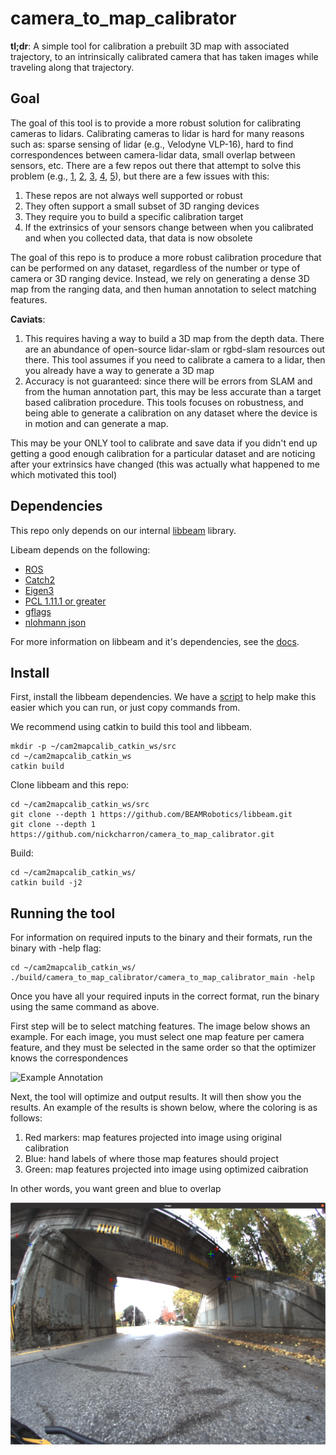 # camera_to_map_calibrator

**tl;dr**: A simple tool for calibration a prebuilt 3D map with associated trajectory, to an intrinsically calibrated camera that has taken images while traveling along that trajectory.

## Goal

The goal of this tool is to provide a more robust solution for calibrating cameras to lidars. Calibrating cameras to lidar is hard for many reasons such as: sparse sensing of lidar (e.g., Velodyne VLP-16), hard to find correspondences between camera-lidar data, small overlap between sensors, etc. There are a few repos out there that attempt to solve this problem (e.g., [1](https://github.com/nickcharron/vicon_calibration), [2](https://github.com/ankitdhall/lidar_camera_calibration), [3](https://github.com/OpenCalib/JointCalib), [4](https://github.com/beltransen/velo2cam_calibration), [5](https://github.com/SubMishMar/cam_lidar_calib)), but there are a few issues with this:

1. These repos are not always well supported or robust
2. They often support a small subset of 3D ranging devices
3. They require you to build a specific calibration target
4. If the extrinsics of your sensors change between when you calibrated and when you collected data, that data is now obsolete

The goal of this repo is to produce a more robust calibration procedure that can be performed on any dataset, regardless of the number or type of camera or 3D ranging device. Instead, we rely on generating a dense 3D map from the ranging data, and then human annotation to select matching features.

**Caviats**: 

1. This requires having a way to build a 3D map from the depth data. There are an abundance of open-source lidar-slam or rgbd-slam resources out there. This tool assumes if you need to calibrate a camera to a lidar, then you already have a way to generate a 3D map
2. Accuracy is not guaranteed: since there will be errors from SLAM and from the human annotation part, this may be less accurate than a target based calibration procedure. This tools focuses on robustness, and being able to generate a calibration on any dataset where the device is in motion and can generate a map.

This may be your ONLY tool to calibrate and save data if you didn't end up getting a good enough calibration for a particular dataset and are noticing after your extrinsics have changed (this was actually what happened to me which motivated this tool)


## Dependencies

This repo only depends on our internal [libbeam](https://github.com/BEAMRobotics/libbeam) library. 

Libeam depends on the following:

* [ROS](https://www.ros.org/)
* [Catch2](https://github.com/catchorg/Catch2)
* [Eigen3](https://gitlab.com/libeigen/eigen/)
* [PCL 1.11.1 or greater](https://github.com/PointCloudLibrary/pcl)
* [gflags](https://github.com/gflags/gflags)
* [nlohmann json](https://github.com/nlohmann/json)

For more information on libbeam and it's dependencies, see the [docs](https://github.com/BEAMRobotics/libbeam). 

## Install

First, install the libbeam dependencies. We have a [script](https://github.com/BEAMRobotics/libbeam/blob/master/scripts/install.bash) to help make this easier which you can run, or just copy commands from.

We recommend using catkin to build this tool and libbeam.

```
mkdir -p ~/cam2mapcalib_catkin_ws/src
cd ~/cam2mapcalib_catkin_ws
catkin build
```

Clone libbeam and this repo:

```
cd ~/cam2mapcalib_catkin_ws/src
git clone --depth 1 https://github.com/BEAMRobotics/libbeam.git
git clone --depth 1 https://github.com/nickcharron/camera_to_map_calibrator.git
```

Build:

```
cd ~/cam2mapcalib_catkin_ws/
catkin build -j2
```

## Running the tool

For information on required inputs to the binary and their formats, run the binary with -help flag:

```
cd ~/cam2mapcalib_catkin_ws/
./build/camera_to_map_calibrator/camera_to_map_calibrator_main -help
```

Once you have all your required inputs in the correct format, run the binary using the same command as above.

First step will be to select matching features. The image below shows an example. For each image, you must select one map feature per camera feature, and they must be selected in the same order so that the optimizer knows the correspondences

![Example Annotation](imgs/example_annotation.png)

Next, the tool will optimize and output results. It will then show you the results. An example of the results is shown below, where the coloring is as follows:

1. Red markers: map features projected into image using original calibration
2. Blue: hand labels of where those map features should project
3. Green: map features projected into image using optimized caibration

In other words, you want green and blue to overlap


![Example Annotation](imgs/example_results.png)
